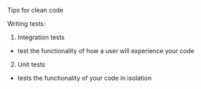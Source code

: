 Tips for clean code

Writing tests:
1. Integration tests
* test the functionality of how a user will experience your code
2. Unit tests
* tests the functionality of your code in isolation